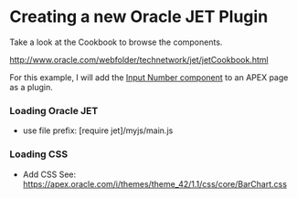 # Creating a new Oracle JET Plugin

Take a look at the Cookbook to browse the components.

http://www.oracle.com/webfolder/technetwork/jet/jetCookbook.html

For this example, I will add the [Input Number component](http://www.oracle.com/webfolder/technetwork/jet/jetCookbook.html?component=inputNumber&demo=inputNumber) to an APEX page as a plugin.



### Loading Oracle JET
- use file prefix: [require jet]/myjs/main.js

### Loading CSS
- Add CSS See: https://apex.oracle.com/i/themes/theme_42/1.1/css/core/BarChart.css
